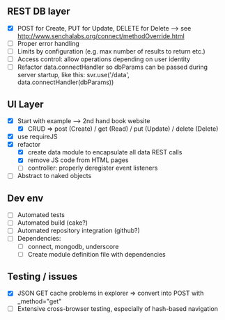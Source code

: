 REST DB layer
-------------
- [x] POST for Create, PUT for Update, DELETE for Delete --> see http://www.senchalabs.org/connect/methodOverride.html
- [ ] Proper error handling
- [ ] Limits by configuration (e.g. max number of results to return etc.)
- [ ] Access control: allow operations depending on user identity
- [ ] Refactor data.connectHandler so dbParams can be passed during server startup, like this:
	svr.use('/data', data.connectHandler(dbParams))

UI Layer
--------
- [x] Start with example --> 2nd hand book website
	- [x] CRUD => post (Create) / get (Read) / put (Update) / delete (Delete)
- [x] use requireJS
- [x] refactor
	- [x] create data module to encapsulate all data REST calls
	- [x] remove JS code from HTML pages
	- [ ] controller: properly deregister event listeners
- [ ] Abstract to naked objects

Dev env
-------
- [ ] Automated tests
- [ ] Automated build (cake?)
- [ ] Automated repository integration (github?)
- [ ] Dependencies:
	- [ ] connect, mongodb, underscore
	- [ ] Create module definition file with dependencies

Testing / issues
----------------
- [x] JSON GET cache problems in explorer => convert into POST with _method="get"
- [ ] Extensive cross-browser testing, especially of hash-based navigation